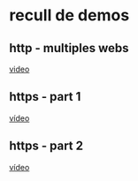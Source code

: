 # recull de demos  

## http - multiples webs  
[video](https://drive.google.com/file/d/1m3LUnMIYcRHveRdYc37m6ZXMxqhUhEcV/view?usp=sharing)  

## https - part 1  
[vídeo](https://youtu.be/nBM1WVfwEDw)  

## https - part 2  
[vídeo](https://youtu.be/WdgXVV9Z2oQ)  

